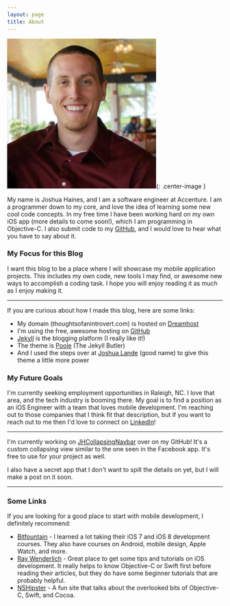 ```yaml
---
layout: page
title: About
---
```


![Joshua Haines](/assets/josh_profile.jpg){: .center-image }

My name is Joshua Haines, and I am a software engineer at Accenture. I am a programmer down to my core, and love the idea of learning some new cool code concepts. In my free time I have been working hard on my own iOS app (more details to come soon!), which I am programming in Objective-C. I also submit code to my [GitHub](http://github.com/joshhaines), and I would love to hear what you have to say about it.

### My Focus for this Blog

I want this blog to be a place where I will showcase my mobile application projects. This includes my own code, new tools I may find, or awesome new ways to accomplish a coding task. I hope you will enjoy reading it as much as I enjoy making it.

----

If you are curious about how I made this blog, here are some links:

* My domain (thoughtsofanintrovert.com) is hosted on [Dreamhost](http://dreamhost.com)
* I'm using the free, awesome hosting on [GitHub](https://pages.github.com/)
* [Jekyll](http://jekyllrb.com/) is the blogging platform (I really like it!)
* The theme is [Poole](https://github.com/poole/poole) (The Jekyll Butler)
* And I used the steps over at [Joshua Lande](http://joshualande.com/jekyll-github-pages-poole/) (good name) to give this theme a little more power

### My Future Goals

I'm currently seeking employment opportunities in Raleigh, NC. I love that area, and the tech industry is booming there. My goal is to find a position as an iOS Engineer with a team that loves mobile development. I'm reaching out to those companies that I think fit that description, but if you want to reach out to me then I'd love to connect on [LinkedIn](https://www.linkedin.com/in/joshuashaines)!

----

I'm currently working on [JHCollapsingNavbar](https://github.com/joshhaines/JHCollapsingNavbar) over on my GitHub! It's a custom collapsing view similar to the one seen in the Facebook app. It's free to use for your project as well.

I also have a secret app that I don't want to spill the details on yet, but I will make a post on it soon.

----

### Some Links

If you are looking for a good place to start with mobile development, I definitely recommend:

* [Bitfountain](http://bitfountain.io) - I learned a lot taking their iOS 7 and iOS 8 development courses. They also have courses on Android, mobile design, Apple Watch, and more.
* [Ray Wenderlich](http://raywenderlich.com) - Great place to get some tips and tutorials on iOS development. It really helps to know Objective-C or Swift first before reading their articles, but they do have some beginner tutorials that are probably helpful.
* [NSHipster](http://nshipster.com) - A fun site that talks about the overlooked bits of Objective-C, Swift, and Cocoa.
